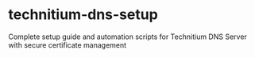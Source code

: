 # technitium-dns-setup
Complete setup guide and automation scripts for Technitium DNS Server with secure certificate management
